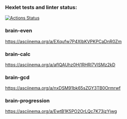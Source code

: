 ### Hexlet tests and linter status:
[![Actions Status](https://github.com/KolganovTimur/python-project-lvl1/workflows/hexlet-check/badge.svg)](https://github.com/KolganovTimur/python-project-lvl1/actions)
### brain-even
https://asciinema.org/a/EXqufw7P4XlbKVPKPCaDnR0Zm

### brain-calc
https://asciinema.org/a/aflQAUhz0Hj1RHRI7VlSMz2kD

### brain-gcd
https://asciinema.org/a/nxDSM91bk65sZGY3TB0Ormrwf

### brain-progression
https://asciinema.org/a/EwtB1K5PO2OrLQc7K73jzYjwg
